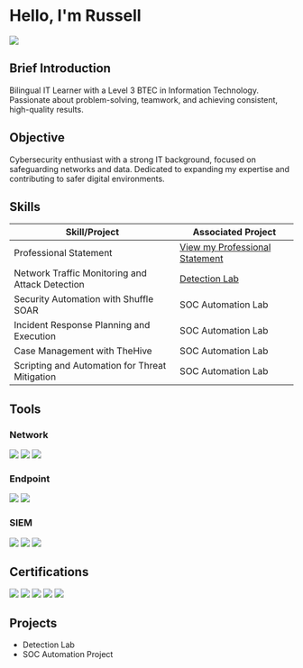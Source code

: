 # Hello, I'm Russell
<a href="https://www.linkedin.com/in/russell-rawat-ba3613252/"><img src="https://img.shields.io/badge/-LinkedIn-0072b1?&style=for-the-badge&logo=linkedin&logoColor=white" /></a>

## Brief Introduction

Bilingual IT Learner with a Level 3 BTEC in Information Technology. Passionate about problem-solving, teamwork, and achieving consistent, high-quality results.

## Objective

Cybersecurity enthusiast with a strong IT background, focused on safeguarding networks and data. Dedicated to expanding my expertise and contributing to safer digital environments.

## Skills
| Skill/Project | Associated Project |
|----------------|--------------------|
| Professional Statement | [View my Professional Statement](https://github.com/Russellrawat9/Russellrawat9/raw/main/I%20am%20an%20aspiring%20cybersecurity%20professional%20with%20a%20solid%20fou.pdf) |
| Network Traffic Monitoring and Attack Detection | [Detection Lab](https://google.com) |
| Security Automation with Shuffle SOAR | SOC Automation Lab |
| Incident Response Planning and Execution | SOC Automation Lab |
| Case Management with TheHive | SOC Automation Lab |
| Scripting and Automation for Threat Mitigation | SOC Automation Lab |


## Tools

### Network
<div>
    <img src="https://img.shields.io/badge/-Wireshark-1679A7?&style=for-the-badge&logo=Wireshark&logoColor=white" />
    <img src="https://img.shields.io/badge/-Suricata-EF3B2D?&style=for-the-badge&logo=Suricata&logoColor=white" />
    <img src="https://img.shields.io/badge/-Zeek-777BB4?&style=for-the-badge&logo=Zeek&logoColor=white" />
</div>

### Endpoint
<div>
    <img src="https://img.shields.io/badge/-Microsoft_Defender_for_Endpoint-00A4EF?&style=for-the-badge&logo=Microsoft&logoColor=white" />
    <img src="https://img.shields.io/badge/-Velociraptor-4B275F?&style=for-the-badge&logo=Velociraptor&logoColor=white" />
</div>

### SIEM
<div>
    <img src="https://img.shields.io/badge/-Microsoft_Sentinel-0078D4?&style=for-the-badge&logo=Microsoft&logoColor=white" />
    <img src="https://img.shields.io/badge/-Splunk-000000?&style=for-the-badge&logo=Splunk&logoColor=white" />
    <img src="https://img.shields.io/badge/-Elastic-005571?&style=for-the-badge&logo=Elastic&logoColor=white" />
</div>

## Certifications
<div>
<img src="https://img.shields.io/badge/-Security%2B-FF0000?&style=for-the-badge&logo=CompTIA&logoColor=white" />
<img src="https://img.shields.io/badge/-Network%2B-007ACC?&style=for-the-badge&logo=CompTIA&logoColor=white" />
<img src="https://img.shields.io/badge/-A%2B-4D4D4D?&style=for-the-badge&logo=CompTIA&logoColor=white" />
<img src="https://img.shields.io/badge/-CDSA-006400?&style=for-the-badge&logoColor=white" />
<img src="https://img.shields.io/badge/-CCD-000080?&style=for-the-badge&logoColor=white" />
</div>

## Projects
- Detection Lab
- SOC Automation Project
